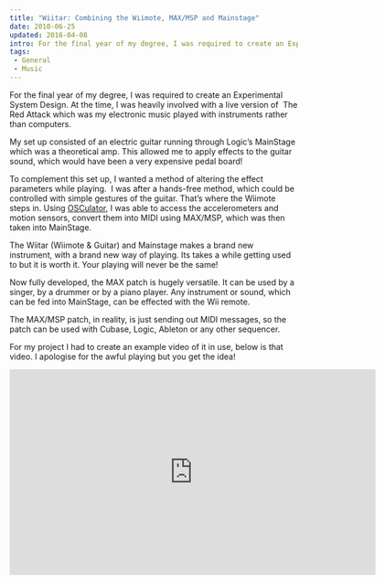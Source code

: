 ```yaml
---
title: "Wiitar: Combining the Wiimote, MAX/MSP and Mainstage"
date: 2010-06-25
updated: 2016-04-08
intro: For the final year of my degree, I was required to create an Experimental System Design. At the time, I was heavily involved with a live version of  The ...
tags:
 - General
 - Music
---
```


<p>For the final year of my degree, I was required to create an Experimental System Design. At the time, I was heavily involved with a live version of&nbsp; The Red Attack which was&nbsp;my electronic music played with instruments rather than computers.</p>

<p>My set up consisted of an electric guitar running through Logic’s MainStage which was a theoretical amp. This allowed me to apply effects to the guitar sound, which would have been a very expensive pedal board!</p>







<p>To complement this set up, I wanted a method of altering the effect parameters while playing. &nbsp;I was after a hands-free method, which could be controlled with simple gestures of the guitar. That’s where the Wiimote steps in. Using <a href="http://www.osculator.net/">OSCulator</a>, I was able to access the accelerometers and motion sensors, convert them into MIDI using MAX/MSP, which was then taken into MainStage.</p>







<p>The Wiitar (Wiimote & Guitar) and Mainstage makes a brand new instrument, with a brand new way of playing. Its takes a while getting used to but it is worth it. Your playing will never be the same!</p>







<p>Now fully developed, the MAX patch is hugely versatile. It can be used by a singer, by a drummer or by a piano player. Any instrument or sound, which can be fed into MainStage, can be effected with the Wii remote.</p>







<p>The MAX/MSP patch, in reality, is just sending out MIDI messages, so the patch can be used with Cubase, Logic, Ableton or any other sequencer.</p>







<p>For my project I had to create an example video of it in use, below is that video. I apologise for the awful playing but you get the idea!</p>







<div class="video"><iframe width="640" height="360" src="https://www.youtube.com/embed/a5rPoinVbjMfeature=player_embedded" frameborder="0" allowfullscreen=""></iframe></div>

